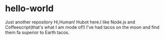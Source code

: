 # hello-world
Just another repository
Hi,Human!
Hubot here.I like Node.js and Coffeescript(that's what I am mode of!)
I've had tacos on the moon and find them fa superior to Earth tacos.

